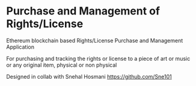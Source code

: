 # Purchase and Management of Rights/License
Ethereum blockchain based Rights/License Purchase and Management Application

For purchasing and tracking the rights or license to a piece of art or music or any original item, physical  or non physical 

Designed in collab with Snehal Hosmani https://github.com/Sne101
